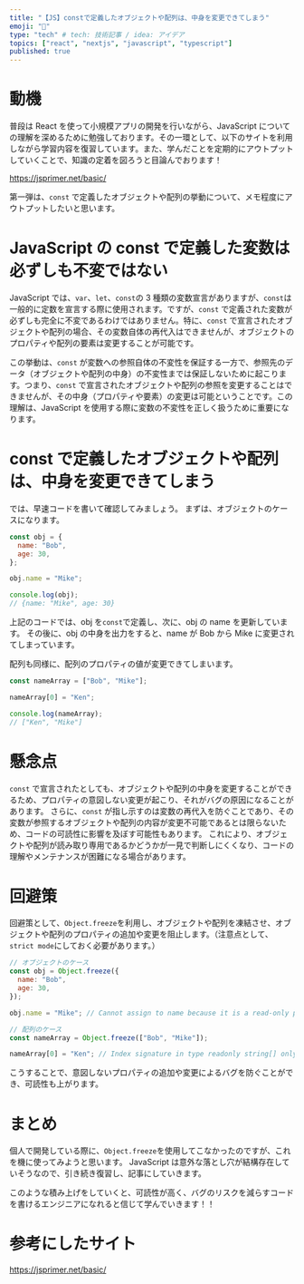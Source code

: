 ```yaml
---
title: "【JS】constで定義したオブジェクトや配列は、中身を変更できてしまう"
emoji: "🧊"
type: "tech" # tech: 技術記事 / idea: アイデア
topics: ["react", "nextjs", "javascript", "typescript"]
published: true
---
```


# 動機

普段は React を使って小規模アプリの開発を行いながら、JavaScript についての理解を深めるために勉強しております。その一環として、以下のサイトを利用しながら学習内容を復習しています。また、学んだことを定期的にアウトプットしていくことで、知識の定着を図ろうと目論んでおります！

https://jsprimer.net/basic/

第一弾は、`const` で定義したオブジェクトや配列の挙動について、メモ程度にアウトプットしたいと思います。

# JavaScript の const で定義した変数は必ずしも不変ではない

JavaScript では、`var`、`let`、`const`の 3 種類の変数宣言がありますが、`const`は一般的に定数を宣言する際に使用されます。ですが、`const` で定義された変数が必ずしも完全に不変であるわけではありません。特に、`const` で宣言されたオブジェクトや配列の場合、その変数自体の再代入はできませんが、オブジェクトのプロパティや配列の要素は変更することが可能です。

この挙動は、`const` が変数への参照自体の不変性を保証する一方で、参照先のデータ（オブジェクトや配列の中身）の不変性までは保証しないために起こります。つまり、`const` で宣言されたオブジェクトや配列の参照を変更することはできませんが、その中身（プロパティや要素）の変更は可能ということです。この理解は、JavaScript を使用する際に変数の不変性を正しく扱うために重要になります。

# const で定義したオブジェクトや配列は、中身を変更できてしまう

では、早速コードを書いて確認してみましょう。
まずは、オブジェクトのケースになります。

```js
const obj = {
  name: "Bob",
  age: 30,
};

obj.name = "Mike";

console.log(obj);
// {name: "Mike", age: 30}
```

上記のコードでは、obj を`const`で定義し、次に、obj の name を更新しています。
その後に、obj の中身を出力をすると、name が Bob から Mike に変更されてしまっています。

配列も同様に、配列のプロパティの値が変更できてしまいます。

```js
const nameArray = ["Bob", "Mike"];

nameArray[0] = "Ken";

console.log(nameArray);
// ["Ken", "Mike"]
```

# 懸念点

`const` で宣言されたとしても、オブジェクトや配列の中身を変更することができるため、プロパティの意図しない変更が起こり、それがバグの原因になることがあります。
さらに、`const` が指し示すのは変数の再代入を防ぐことであり、その変数が参照するオブジェクトや配列の内容が変更不可能であるとは限らないため、コードの可読性に影響を及ぼす可能性もあります。
これにより、オブジェクトや配列が読み取り専用であるかどうかが一見で判断しにくくなり、コードの理解やメンテナンスが困難になる場合があります。

# 回避策

回避策として、`Object.freeze`を利用し、オブジェクトや配列を凍結させ、オブジェクトや配列のプロパティの追加や変更を阻止します。（注意点として、`strict mode`にしておく必要があります。）

```js
// オブジェクトのケース
const obj = Object.freeze({
  name: "Bob",
  age: 30,
});

obj.name = "Mike"; // Cannot assign to name because it is a read-only property.

// 配列のケース
const nameArray = Object.freeze(["Bob", "Mike"]);

nameArray[0] = "Ken"; // Index signature in type readonly string[] only permits reading.
```

こうすることで、意図しないプロパティの追加や変更によるバグを防ぐことができ、可読性も上がります。

# まとめ

個人で開発している際に、`Object.freeze`を使用してこなかったのですが、これを機に使ってみようと思います。
JavaScript は意外な落とし穴が結構存在していそうなので、引き続き復習し、記事にしていきます。

このような積み上げをしていくと、可読性が高く、バグのリスクを減らすコードを書けるエンジニアになれると信じて学んでいきます！！

# 参考にしたサイト

https://jsprimer.net/basic/
